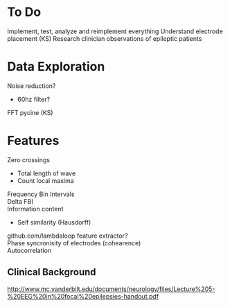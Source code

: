 To Do
=====

Implement, test, analyze and reimplement everything
Understand electrode placement (KS)
Research clinician observations of epileptic patients

Data Exploration
================

Noise reduction?

  * 60hz filter?

FFT pycine (KS)

Features
========

Zero crossings

  * Total length of wave
  * Count local maxima

Frequency Bin Intervals  
Delta FBI  
Information content

  * Self similarity (Hausdorff)

github.com/lambdaloop feature extractor?  
Phase syncronisity of electrodes (cohearence)  
Autocorrelation  

Clinical Background
-------------------

http://www.mc.vanderbilt.edu/documents/neurology/files/Lecture%205-%20EEG%20in%20focal%20epilepsies-handout.pdf

